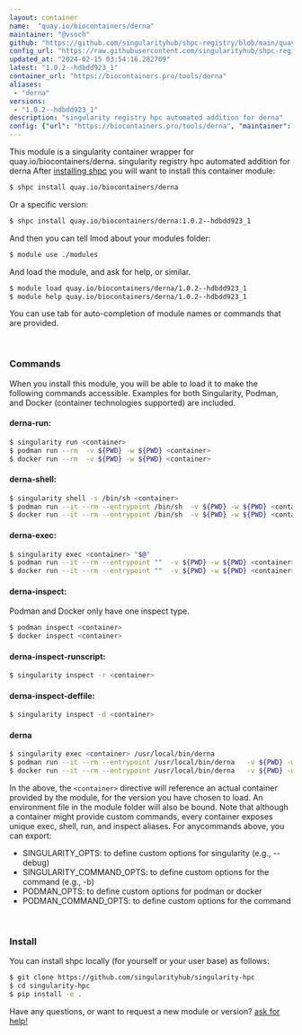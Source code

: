 ```yaml
---
layout: container
name:  "quay.io/biocontainers/derna"
maintainer: "@vsoch"
github: "https://github.com/singularityhub/shpc-registry/blob/main/quay.io/biocontainers/derna/container.yaml"
config_url: "https://raw.githubusercontent.com/singularityhub/shpc-registry/main/quay.io/biocontainers/derna/container.yaml"
updated_at: "2024-02-15 03:54:16.282709"
latest: "1.0.2--hdbdd923_1"
container_url: "https://biocontainers.pro/tools/derna"
aliases:
 - "derna"
versions:
 - "1.0.2--hdbdd923_1"
description: "singularity registry hpc automated addition for derna"
config: {"url": "https://biocontainers.pro/tools/derna", "maintainer": "@vsoch", "description": "singularity registry hpc automated addition for derna", "latest": {"1.0.2--hdbdd923_1": "sha256:45fb3f1d003076e2a4b67387d787ae2d539c67d0b2e3e5d7f3d94d3d76d1570e"}, "tags": {"1.0.2--hdbdd923_1": "sha256:45fb3f1d003076e2a4b67387d787ae2d539c67d0b2e3e5d7f3d94d3d76d1570e"}, "docker": "quay.io/biocontainers/derna", "aliases": {"derna": "/usr/local/bin/derna"}}
---
```


This module is a singularity container wrapper for quay.io/biocontainers/derna.
singularity registry hpc automated addition for derna
After [installing shpc](#install) you will want to install this container module:


```bash
$ shpc install quay.io/biocontainers/derna
```

Or a specific version:

```bash
$ shpc install quay.io/biocontainers/derna:1.0.2--hdbdd923_1
```

And then you can tell lmod about your modules folder:

```bash
$ module use ./modules
```

And load the module, and ask for help, or similar.

```bash
$ module load quay.io/biocontainers/derna/1.0.2--hdbdd923_1
$ module help quay.io/biocontainers/derna/1.0.2--hdbdd923_1
```

You can use tab for auto-completion of module names or commands that are provided.

<br>

### Commands

When you install this module, you will be able to load it to make the following commands accessible.
Examples for both Singularity, Podman, and Docker (container technologies supported) are included.

#### derna-run:

```bash
$ singularity run <container>
$ podman run --rm  -v ${PWD} -w ${PWD} <container>
$ docker run --rm  -v ${PWD} -w ${PWD} <container>
```

#### derna-shell:

```bash
$ singularity shell -s /bin/sh <container>
$ podman run --it --rm --entrypoint /bin/sh  -v ${PWD} -w ${PWD} <container>
$ docker run --it --rm --entrypoint /bin/sh  -v ${PWD} -w ${PWD} <container>
```

#### derna-exec:

```bash
$ singularity exec <container> "$@"
$ podman run --it --rm --entrypoint ""  -v ${PWD} -w ${PWD} <container> "$@"
$ docker run --it --rm --entrypoint ""  -v ${PWD} -w ${PWD} <container> "$@"
```

#### derna-inspect:

Podman and Docker only have one inspect type.

```bash
$ podman inspect <container>
$ docker inspect <container>
```

#### derna-inspect-runscript:

```bash
$ singularity inspect -r <container>
```

#### derna-inspect-deffile:

```bash
$ singularity inspect -d <container>
```


#### derna

```bash
$ singularity exec <container> /usr/local/bin/derna
$ podman run --it --rm --entrypoint /usr/local/bin/derna   -v ${PWD} -w ${PWD} <container> -c " $@"
$ docker run --it --rm --entrypoint /usr/local/bin/derna   -v ${PWD} -w ${PWD} <container> -c " $@"
```



In the above, the `<container>` directive will reference an actual container provided
by the module, for the version you have chosen to load. An environment file in the
module folder will also be bound. Note that although a container
might provide custom commands, every container exposes unique exec, shell, run, and
inspect aliases. For anycommands above, you can export:

 - SINGULARITY_OPTS: to define custom options for singularity (e.g., --debug)
 - SINGULARITY_COMMAND_OPTS: to define custom options for the command (e.g., -b)
 - PODMAN_OPTS: to define custom options for podman or docker
 - PODMAN_COMMAND_OPTS: to define custom options for the command

<br>

### Install

You can install shpc locally (for yourself or your user base) as follows:

```bash
$ git clone https://github.com/singularityhub/singularity-hpc
$ cd singularity-hpc
$ pip install -e .
```

Have any questions, or want to request a new module or version? [ask for help!](https://github.com/singularityhub/singularity-hpc/issues)
